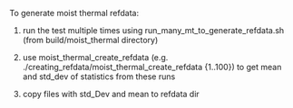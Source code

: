 To generate moist thermal refdata:

1. run the test multiple times using run_many_mt_to_generate_refdata.sh (from build/moist_thermal directory)

2. use moist_thermal_create_refdata (e.g. ./creating_refdata/moist_thermal_create_refdata {1..100}) to get mean and std_dev of statistics from these runs

3. copy files with std_Dev and mean to refdata dir
